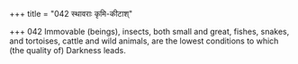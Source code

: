 +++
title = "042 स्थावराः कृमि-कीटाश्"

+++
042	Immovable (beings), insects, both small and great, fishes, snakes, and tortoises, cattle and wild animals, are the lowest conditions to which (the quality of) Darkness leads.